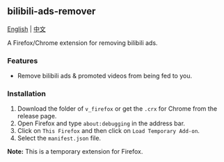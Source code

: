 ## bilibili-ads-remover

[English](README.md) | [中文](README_zh.md)

A Firefox/Chrome extension for removing bilibili ads.

### Features

- Remove bilibili ads & promoted videos from being fed to you.

### Installation

1. Download the folder of `v_firefox` or get the `.crx` for Chrome from the release page.
2. Open Firefox and type `about:debugging` in the address bar.
3. Click on `This Firefox` and then click on `Load Temporary Add-on`.
4. Select the `manifest.json` file.

**Note:** This is a temporary extension for Firefox.

